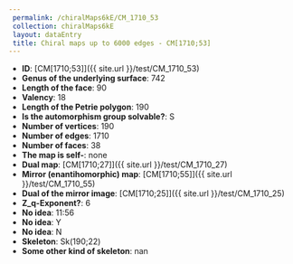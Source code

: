 ```yaml
--- 
 permalink: /chiralMaps6kE/CM_1710_53 
 collection: chiralMaps6kE
 layout: dataEntry
 title: Chiral maps up to 6000 edges - CM[1710;53]
---
```


- **ID**: [CM[1710;53]]({{ site.url }}/test/CM_1710_53)
- **Genus of the underlying surface**: 742
- **Length of the face**: 90
- **Valency**: 18
- **Length of the Petrie polygon**: 190
- **Is the automorphism group solvable?**: S
- **Number of vertices**: 190
- **Number of edges**: 1710
- **Number of faces**: 38
- **The map is self-**: none
- **Dual map**: [CM[1710;27]]({{ site.url }}/test/CM_1710_27)
- **Mirror (enantihomorphic) map**: [CM[1710;55]]({{ site.url }}/test/CM_1710_55)
- **Dual of the mirror image**: [CM[1710;25]]({{ site.url }}/test/CM_1710_25)
- **Z_q-Exponent?**: 6
- **No idea**:  11:56
- **No idea**: Y
- **No idea**: N
- **Skeleton**: Sk(190;22)
- **Some other kind of skeleton**: nan

